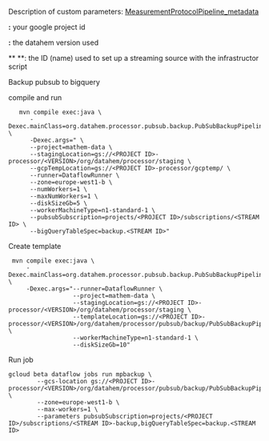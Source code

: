 Description of custom parameters: [MeasurementProtocolPipeline_metadata](./MeasurementProtocolPipeline_metadata)

**<PROJECT ID> :** your google project id

**<VERSION> :** the datahem version used

**<STREAM ID> **: the ID (name) used to set up a streaming source with the infrastructor script

Backup pubsub to bigquery

compile and run

```shell
   mvn compile exec:java \
      -Dexec.mainClass=org.datahem.processor.pubsub.backup.PubSubBackupPipeline \
      -Dexec.args=" \
      --project=mathem-data \
      --stagingLocation=gs://<PROJECT ID>-processor/<VERSION>/org/datahem/processor/staging \
      --gcpTempLocation=gs://<PROJECT ID>-processor/gcptemp/ \
      --runner=DataflowRunner \
      --zone=europe-west1-b \
      --numWorkers=1 \
      --maxNumWorkers=1 \
      --diskSizeGb=5 \
      --workerMachineType=n1-standard-1 \
      --pubsubSubscription=projects/<PROJECT ID>/subscriptions/<STREAM ID> \
      --bigQueryTableSpec=backup.<STREAM ID>"
```

Create template

```shell
 mvn compile exec:java \
     -Dexec.mainClass=org.datahem.processor.pubsub.backup.PubSubBackupPipeline \
     -Dexec.args="--runner=DataflowRunner \
                  --project=mathem-data \
                  --stagingLocation=gs://<PROJECT ID>-processor/<VERSION>/org/datahem/processor/staging \
                  --templateLocation=gs://<PROJECT ID>-processor/<VERSION>/org/datahem/processor/pubsub/backup/PubSubBackupPipeline \
                  --workerMachineType=n1-standard-1 \
                  --diskSizeGb=10"    
```

Run job

```shell
gcloud beta dataflow jobs run mpbackup \
        --gcs-location gs://<PROJECT ID>-processor/<VERSION>/org/datahem/processor/pubsub/backup/PubSubBackupPipeline \
        --zone=europe-west1-b \
        --max-workers=1 \
        --parameters pubsubSubscription=projects/<PROJECT ID>/subscriptions/<STREAM ID>-backup,bigQueryTableSpec=backup.<STREAM ID>
```

